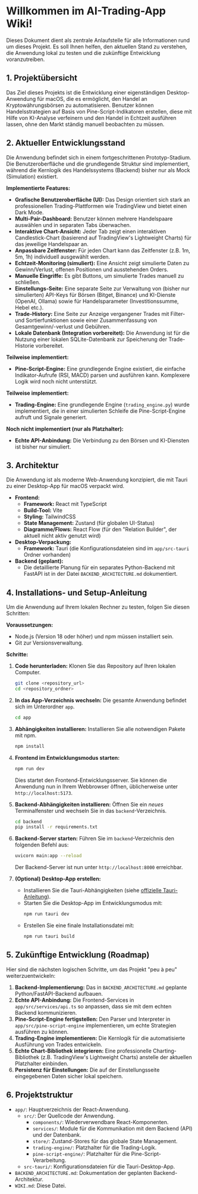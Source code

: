 # Willkommen im AI-Trading-App Wiki!

Dieses Dokument dient als zentrale Anlaufstelle für alle Informationen rund um dieses Projekt. Es soll Ihnen helfen, den aktuellen Stand zu verstehen, die Anwendung lokal zu testen und die zukünftige Entwicklung voranzutreiben.

## 1. Projektübersicht

Das Ziel dieses Projekts ist die Entwicklung einer eigenständigen Desktop-Anwendung für macOS, die es ermöglicht, den Handel an Kryptowährungsbörsen zu automatisieren. Benutzer können Handelsstrategien auf Basis von Pine-Script-Indikatoren erstellen, diese mit Hilfe von KI-Analyse verfeinern und den Handel in Echtzeit ausführen lassen, ohne den Markt ständig manuell beobachten zu müssen.

## 2. Aktueller Entwicklungsstand

Die Anwendung befindet sich in einem fortgeschrittenen Prototyp-Stadium. Die Benutzeroberfläche und die grundlegende Struktur sind implementiert, während die Kernlogik des Handelssystems (Backend) bisher nur als Mock (Simulation) existiert.

**Implementierte Features:**
*   **Grafische Benutzeroberfläche (UI):** Das Design orientiert sich stark an professionellen Trading-Plattformen wie TradingView und bietet einen Dark Mode.
*   **Multi-Pair-Dashboard:** Benutzer können mehrere Handelspaare auswählen und in separaten Tabs überwachen.
*   **Interaktive Chart-Ansicht:** Jeder Tab zeigt einen interaktiven Candlestick-Chart (basierend auf TradingView's Lightweight Charts) für das jeweilige Handelspaar an.
*   **Anpassbare Zeitfenster:** Für jeden Chart kann das Zeitfenster (z.B. 1m, 5m, 1h) individuell ausgewählt werden.
*   **Echtzeit-Monitoring (simuliert):** Eine Ansicht zeigt simulierte Daten zu Gewinn/Verlust, offenen Positionen und ausstehenden Orders.
*   **Manuelle Eingriffe:** Es gibt Buttons, um simulierte Trades manuell zu schließen.
*   **Einstellungs-Seite:** Eine separate Seite zur Verwaltung von (bisher nur simulierten) API-Keys für Börsen (Bitget, Binance) und KI-Dienste (OpenAI, Ollama) sowie für Handelsparameter (Investitionssumme, Hebel etc.).
*   **Trade-History:** Eine Seite zur Anzeige vergangener Trades mit Filter- und Sortierfunktionen sowie einer Zusammenfassung von Gesamtgewinn/-verlust und Gebühren.
*   **Lokale Datenbank (Integration vorbereitet):** Die Anwendung ist für die Nutzung einer lokalen SQLite-Datenbank zur Speicherung der Trade-Historie vorbereitet.

**Teilweise implementiert:**
*   **Pine-Script-Engine:** Eine grundlegende Engine existiert, die einfache Indikator-Aufrufe (RSI, MACD) parsen und ausführen kann. Komplexere Logik wird noch nicht unterstützt.

**Teilweise implementiert:**
*   **Trading-Engine:** Eine grundlegende Engine (`trading_engine.py`) wurde implementiert, die in einer simulierten Schleife die Pine-Script-Engine aufruft und Signale generiert.

**Noch nicht implementiert (nur als Platzhalter):**
*   **Echte API-Anbindung:** Die Verbindung zu den Börsen und KI-Diensten ist bisher nur simuliert.

## 3. Architektur

Die Anwendung ist als moderne Web-Anwendung konzipiert, die mit Tauri zu einer Desktop-App für macOS verpackt wird.

*   **Frontend:**
    *   **Framework:** React mit TypeScript
    *   **Build-Tool:** Vite
    *   **Styling:** TailwindCSS
    *   **State Management:** Zustand (für globalen UI-Status)
    *   **Diagramme/Flows:** React Flow (für den "Relation Builder", der aktuell nicht aktiv genutzt wird)
*   **Desktop-Verpackung:**
    *   **Framework:** Tauri (die Konfigurationsdateien sind im `app/src-tauri` Ordner vorhanden)
*   **Backend (geplant):**
    *   Die detaillierte Planung für ein separates Python-Backend mit FastAPI ist in der Datei `BACKEND_ARCHITECTURE.md` dokumentiert.

## 4. Installations- und Setup-Anleitung

Um die Anwendung auf Ihrem lokalen Rechner zu testen, folgen Sie diesen Schritten:

**Voraussetzungen:**
*   Node.js (Version 18 oder höher) und npm müssen installiert sein.
*   Git zur Versionsverwaltung.

**Schritte:**

1.  **Code herunterladen:** Klonen Sie das Repository auf Ihren lokalen Computer.
    ```bash
    git clone <repository_url>
    cd <repository_ordner>
    ```

2.  **In das App-Verzeichnis wechseln:** Die gesamte Anwendung befindet sich im Unterordner `app`.
    ```bash
    cd app
    ```

3.  **Abhängigkeiten installieren:** Installieren Sie alle notwendigen Pakete mit npm.
    ```bash
    npm install
    ```

4.  **Frontend im Entwicklungsmodus starten:**
    ```bash
    npm run dev
    ```
    Dies startet den Frontend-Entwicklungsserver. Sie können die Anwendung nun in Ihrem Webbrowser öffnen, üblicherweise unter `http://localhost:5173`.

5.  **Backend-Abhängigkeiten installieren:** Öffnen Sie ein *neues* Terminalfenster und wechseln Sie in das `backend`-Verzeichnis.
    ```bash
    cd backend
    pip install -r requirements.txt
    ```

6.  **Backend-Server starten:** Führen Sie im `backend`-Verzeichnis den folgenden Befehl aus:
    ```bash
    uvicorn main:app --reload
    ```
    Der Backend-Server ist nun unter `http://localhost:8000` erreichbar.

5.  **(Optional) Desktop-App erstellen:**
    *   Installieren Sie die Tauri-Abhängigkeiten (siehe [offizielle Tauri-Anleitung](https://tauri.app/v1/guides/getting-started/prerequisites)).
    *   Starten Sie die Desktop-App im Entwicklungsmodus mit:
        ```bash
        npm run tauri dev
        ```
    *   Erstellen Sie eine finale Installationsdatei mit:
        ```bash
        npm run tauri build
        ```

## 5. Zukünftige Entwicklung (Roadmap)

Hier sind die nächsten logischen Schritte, um das Projekt "peu à peu" weiterzuentwickeln:

1.  **Backend-Implementierung:** Das in `BACKEND_ARCHITECTURE.md` geplante Python/FastAPI-Backend aufbauen.
2.  **Echte API-Anbindung:** Die Frontend-Services in `app/src/services/api.ts` so anpassen, dass sie mit dem echten Backend kommunizieren.
3.  **Pine-Script-Engine fertigstellen:** Den Parser und Interpreter in `app/src/pine-script-engine` implementieren, um echte Strategien ausführen zu können.
4.  **Trading-Engine implementieren:** Die Kernlogik für die automatisierte Ausführung von Trades entwickeln.
5.  **Echte Chart-Bibliothek integrieren:** Eine professionelle Charting-Bibliothek (z.B. TradingView's Lightweight Charts) anstelle der aktuellen Platzhalter einbinden.
6.  **Persistenz für Einstellungen:** Die auf der Einstellungsseite eingegebenen Daten sicher lokal speichern.

## 6. Projektstruktur

*   `app/`: Hauptverzeichnis der React-Anwendung.
    *   `src/`: Der Quellcode der Anwendung.
        *   `components/`: Wiederverwendbare React-Komponenten.
        *   `services/`: Module für die Kommunikation mit dem Backend (API) und der Datenbank.
        *   `store/`: Zustand-Stores für das globale State Management.
        *   `trading-engine/`: Platzhalter für die Trading-Logik.
        *   `pine-script-engine/`: Platzhalter für die Pine-Script-Verarbeitung.
    *   `src-tauri/`: Konfigurationsdateien für die Tauri-Desktop-App.
*   `BACKEND_ARCHITECTURE.md`: Dokumentation der geplanten Backend-Architektur.
*   `WIKI.md`: Diese Datei.

